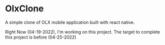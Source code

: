 # OlxClone
A simple clone of OLX mobile application built with react native.

Right Now (04-19-2022), I'm working on this project. The target to complete this project is before (04-25-2022)
